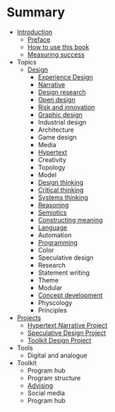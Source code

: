# Summary

* [Introduction](README.md)
   * [Preface](introduction/preface.md)
   * [How to use this book](introduction/how_to_use_this_book.md)
   * [Measuring success](introduction/measuring_success.md)
* Topics
   * [Design](topics/design.md)
       * [Experience Design](topics/experience_design.md)
       * [Narrative](topics/narrative.md)
       * [Design research](topics/design_research.md)
       * [Open design](topics/open_design.md)
       * [Risk and innovation](topics/risk_and_innovation.md)
       * [Graphic design](topics/graphic_design.md)
       * Industrial design
       * Architecture
       * Game design
       * Media
       * [Hypertext](topics/hypertext.md)
       * Creativity
       * Topology
       * Model
       * [Design thinking](topics/design_thinking.md)
       * [Critical thinking](topics/critical_thinking.md)
       * [Systems thinking](topics/systems_thinking.md)
       * [Reasoning](topics/reasoning.md)
       * [Semiotics](topics/semiotics.md)
       * [Constructing meaning](topics/constructing_meaning.md)
       * [Language](topics/language.md)
       * Automation
       * [Programming](topics/programming.md)
       * Color
       * Speculative design
       * Research
       * Statement writing
       * Theme
       * Modular
       * [Concept development](topics/concept_development.md)
       * Physcology
       * Principles
* [Projects](projects.md)
   * [Hypertext Narrative Project](projects/hypertext_narrative_project.md)
   * [Speculative Design Project](projects/speculative_design_project.md)
   * [Toolkit Design Project](projects/toolkit_design_project.md)
* Tools
   * Digital and analogue
* Toolkit
   * Program hub
   * Program structure
   * [Advising](toolkit/advising.md)
   * Social media
   * Program hub

